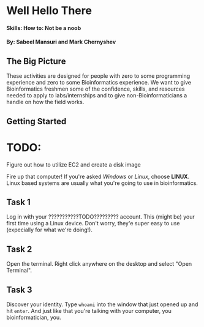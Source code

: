 # Well Hello There
#### Skills: How to: Not be a noob

#### By: Sabeel Mansuri and Mark Chernyshev

## The Big Picture

These activities are designed for people with zero to some programming experience and zero to some Bioinformatics experience. We want to give Bioinformatics freshmen some of the confidence, skills, and resources needed to apply to labs/internships and to give non-Bioinformaticians a handle on how the field works. 

## Getting Started

# TODO: 
Figure out how to utilize EC2 and create a disk image


Fire up that computer! If you're asked *Windows* or *Linux*, choose **LINUX**. Linux based systems are usually what you're 
going to use in bioinformatics.

## Task 1

Log in with your ???????????TODO????????? account. This (might be) your first time using a Linux device. Don't worry, they'e
super easy to use (expecially for what we're doing!).

## Task 2

Open the terminal. Right click anywhere on the desktop and select "Open Terminal".

## Task 3

Discover your identity. Type `whoami` into the window that just opened up and hit `enter`. And just like that you're talking
with your computer, you bioinformatician, you.
